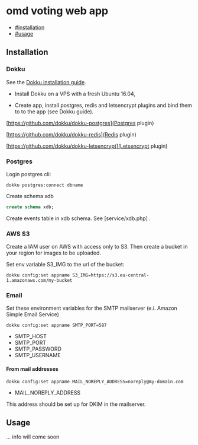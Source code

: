 # omd voting web app

* [#installation](Installation)
* [#usage](Usage)

## Installation

### Dokku

See the [Dokku installation guide](http://dokku.viewdocs.io/dokku/getting-started/installation).

* Install Dokku on a VPS with a fresh Ubuntu 16.04,

* Create app, install postgres, redis and letsencrypt plugins and bind them to to the app (see Dokku guide).

[https://github.com/dokku/dokku-postgres](Postgres plugin)

[https://github.com/dokku/dokku-redis](Redis plugin)

[https://github.com/dokku/dokku-letsencrypt](Letsencrypt plugin)

### Postgres

Login postgres cli:

```shell
dokku postgres:connect dbname
```

Create schema xdb
```sql
create schema xdb;
```
Create events table in xdb schema. See [service/xdb.php] .

### AWS S3
Create a IAM user on AWS with access only to S3. Then create a bucket in your region for images to be uploaded.

Set env variable S3_IMG to the url of the bucket:
```shell
dokku config:set appname S3_IMG=https://s3.eu-central-1.amazonaws.com/my-bucket
```

### Email

Set these environment variables for the SMTP mailserver (e.i. Amazon Simple Email Service)

```shell
dokku config:set appname SMTP_PORT=587
```

* SMTP_HOST
* SMTP_PORT
* SMTP_PASSWORD
* SMTP_USERNAME

#### From mail addresses

```shell
dokku config:set appname MAIL_NOREPLY_ADDRESS=noreply@my-domain.com
```

* MAIL_NOREPLY_ADDRESS

This address should be set up for DKIM in the mailserver.

## Usage

... info will come soon


